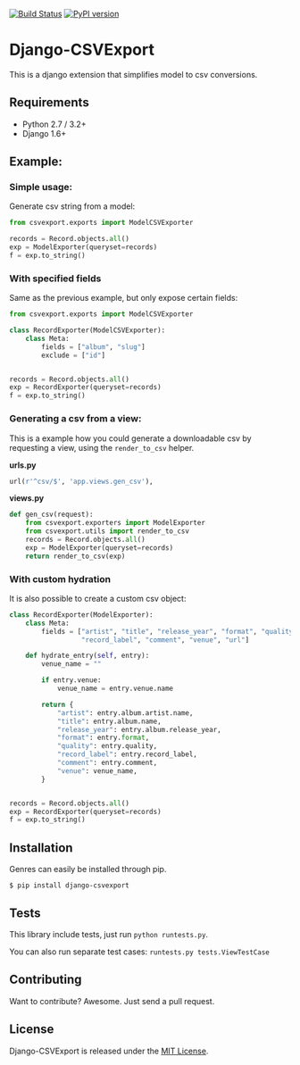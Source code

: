 [![Build Status](https://travis-ci.org/marteinn/django-csvexport.svg?branch=master)](https://travis-ci.org/marteinn/django-csvexport)
[![PyPI version](https://badge.fury.io/py/django-csvexport.svg)](http://badge.fury.io/py/django-csvexport)

# Django-CSVExport

This is a django extension that simplifies model to csv conversions.


## Requirements
- Python 2.7 / 3.2+
- Django 1.6+


## Example:

### Simple usage:

Generate csv string from a model:

```python
from csvexport.exports import ModelCSVExporter

records = Record.objects.all()
exp = ModelExporter(queryset=records)
f = exp.to_string()
```

### With specified fields

Same as the previous example, but only expose certain fields:

```python
from csvexport.exports import ModelCSVExporter

class RecordExporter(ModelCSVExporter):
    class Meta:
        fields = ["album", "slug"]
        exclude = ["id"]


records = Record.objects.all()
exp = RecordExporter(queryset=records)
f = exp.to_string()
```

### Generating a csv from a view:

This is a example how you could generate a downloadable csv by requesting a view, using the `render_to_csv` helper.

**urls.py**

```python
url(r'^csv/$', 'app.views.gen_csv'),
```

**views.py**

```python
def gen_csv(request):
    from csvexport.exporters import ModelExporter
    from csvexport.utils import render_to_csv
    records = Record.objects.all()
    exp = ModelExporter(queryset=records)
    return render_to_csv(exp)
```

### With custom hydration

It is also possible to create a custom csv object:

```python
class RecordExporter(ModelExporter):
    class Meta:
        fields = ["artist", "title", "release_year", "format", "quality",
                  "record_label", "comment", "venue", "url"]

    def hydrate_entry(self, entry):
        venue_name = ""

        if entry.venue:
            venue_name = entry.venue.name

        return {
            "artist": entry.album.artist.name,
            "title": entry.album.name,
            "release_year": entry.album.release_year,
            "format": entry.format,
            "quality": entry.quality,
            "record_label": entry.record_label,
            "comment": entry.comment,
            "venue": venue_name,
        }


records = Record.objects.all()
exp = RecordExporter(queryset=records)
f = exp.to_string()

```


## Installation

Genres can easily be installed through pip.

    $ pip install django-csvexport


## Tests

This library include tests, just run `python runtests.py`.

You can also run separate test cases: `runtests.py tests.ViewTestCase`


## Contributing

Want to contribute? Awesome. Just send a pull request.


## License

Django-CSVExport is released under the [MIT License](http://www.opensource.org/licenses/MIT).
